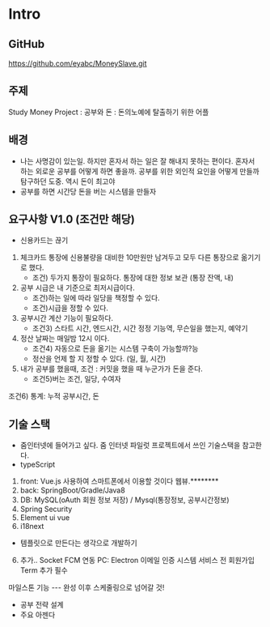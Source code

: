 # Intro

## GitHub
https://github.com/eyabc/MoneySlave.git

## 주제
Study Money Project : 공부와 돈 : 돈의노예에 탈출하기 위한 어플

## 배경
* 나는 사명감이 있는일. 하지만 혼자서 하는 일은 잘 해내지 못하는 편이다.
혼자서 하는 외로운 공부를 어떻게 하면 좋을까. 공부를 위한 외인적 요인을 어떻게 만들까 탐구하던 도중. 역시 돈이 최고야
* 공부를 하면 시간당 돈을 버는 시스템을 만들자 

## 요구사항 V1.0 (조건만 해당)
* 신용카드는 끊기 
1. 체크카드 통장에 신용불량을 대비한 10만원만 남겨두고 모두 다른 통장으로 옮기기로 했다.
    * 조건) 두가지 통장이 필요하다. 통장에 대한 정보 보관 (통장 잔액, 내) 
1. 공부 시급은 내 기준으로 최저시급이다. 
    * 조건)하는 일에 따라 일당을 책정할 수 있다.
    * 조건)시급을 정할 수 있다.
1. 공부시간 계산 기능이 필요하다. 
    * 조건3) 스타트 시간, 엔드시간, 시간 정정 기능역, 무슨일을 했는지, 예약기
1. 정산 날짜는 매일밤 12시 이다.  
    * 조건4) 자동으로 돈을 옮기는 시스템 구축이 가능할까?능 
    * 정산을 언제 할 지 정할 수 있다. (일, 월, 시간)
1. 내가 공부를 했을때, 조건 : 커밋을 했을 때 누군가가 돈을 준다. 
    * 조건5)버는 조건, 일당, 수여자
    
조건6) 통계: 누적 공부시간, 돈 
    
## 기술 스택
* 줌인터넷에 들어가고 싶다. 줌 인터넷 파일럿 프로젝트에서 쓰인 기술스택을 참고한다.
* typeScript 
1. front: Vue.js 사용하여 스마트폰에서 이용할 것이다 웹뷰.********
2. back: SpringBoot/Gradle/Java8
3. DB: MySQL(oAuth 회원 정보 저장) / Mysql(통장정보, 공부시간정보)
4. Spring Security
5. Element ui vue
6. i18next

* 템플릿으로 만든다는 생각으로 개발하기 

6. 추가.. Socket FCM 연동 PC: Electron
이메일 인증 시스템
 서비스 전 회원가입 Term 추가 필수
 
 마일스톤 기능
--- 완성 이후 스케줄링으로 넘어갈 것!
* 공부 전략 설계 
* 주요 아젠다 
